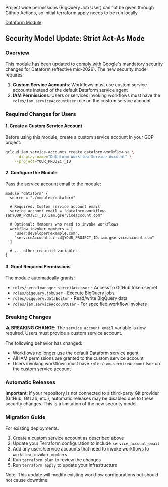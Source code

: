 Project wide permissions (BigQuery Job User) cannot be given through Github Actions, so initial terraform apply needs to be run locally

[Dataform Module](modules/dataform/readme.md)

## Security Model Update: Strict Act-As Mode

### Overview
This module has been updated to comply with Google's mandatory security changes for Dataform (effective mid-2026). The new security model requires:

1. **Custom Service Accounts**: Workflows must use custom service accounts instead of the default Dataform service agent
2. **IAM Permissions**: Users or services invoking workflows must have the `roles/iam.serviceAccountUser` role on the custom service account

### Required Changes for Users

#### 1. Create a Custom Service Account
Before using this module, create a custom service account in your GCP project:

```bash
gcloud iam service-accounts create dataform-workflow-sa \
    --display-name="Dataform Workflow Service Account" \
    --project=YOUR_PROJECT_ID
```

#### 2. Configure the Module
Pass the service account email to the module:

```hcl
module "dataform" {
  source = "./modules/dataform"
  
  # Required: Custom service account email
  service_account_email = "dataform-workflow-sa@YOUR_PROJECT_ID.iam.gserviceaccount.com"
  
  # Optional: Members who need to invoke workflows
  workflow_invoker_members = [
    "user:developer@example.com",
    "serviceAccount:ci-cd@YOUR_PROJECT_ID.iam.gserviceaccount.com"
  ]
  
  # ... other required variables
}
```

#### 3. Grant Required Permissions
The module automatically grants:
- `roles/secretmanager.secretAccessor` - Access to GitHub token secret
- `roles/bigquery.jobUser` - Execute BigQuery jobs
- `roles/bigquery.dataEditor` - Read/write BigQuery data
- `roles/iam.serviceAccountUser` - For specified workflow invokers

### Breaking Changes

⚠️ **BREAKING CHANGE**: The `service_account_email` variable is now required. Users must provide a custom service account.

The following behavior has changed:
- Workflows no longer use the default Dataform service agent
- All IAM permissions are granted to the custom service account
- Users invoking workflows must have `roles/iam.serviceAccountUser` on the custom service account

### Automatic Releases

**Important**: If your repository is not connected to a third-party Git provider (GitHub, GitLab, etc.), automatic releases may be disabled due to these security changes. This is a limitation of the new security model.

### Migration Guide

For existing deployments:

1. Create a custom service account as described above
2. Update your Terraform configuration to include `service_account_email`
3. Add any users/service accounts that need to invoke workflows to `workflow_invoker_members`
4. Run `terraform plan` to review the changes
5. Run `terraform apply` to update your infrastructure

Note: This update will modify existing workflow configurations but should not cause downtime.

